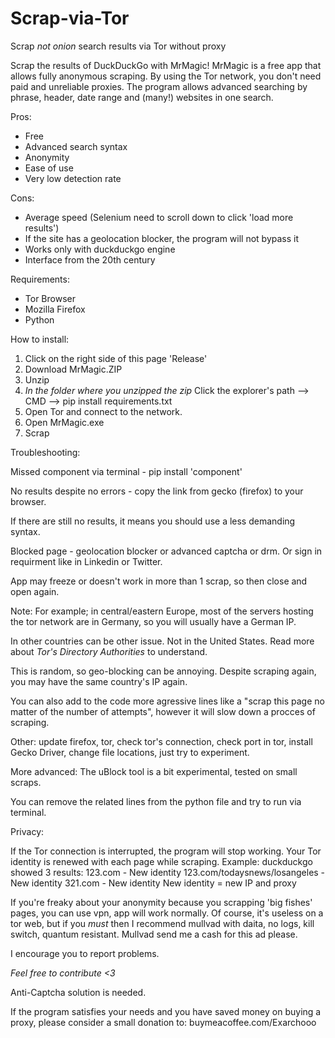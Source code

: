 # Scrap-via-Tor
Scrap *not onion* search results via Tor without proxy

Scrap the results of DuckDuckGo with MrMagic!
MrMagic is a free app that allows fully anonymous scraping.
By using the Tor network, you don't need paid and unreliable proxies.
The program allows advanced searching by phrase, header, date range and (many!) websites in one search. 

Pros:

- Free
- Advanced search syntax
- Anonymity
- Ease of use
- Very low detection rate

Cons:

- Average speed (Selenium need to scroll down to click 'load more results')
- If the site has a geolocation blocker, the program will not bypass it
- Works only with duckduckgo engine
- Interface from the 20th century


Requirements:

- Tor Browser
- Mozilla Firefox
- Python


How to install:

1) Click on the right side of this page 'Release'
2) Download MrMagic.ZIP
3) Unzip
4) *In the folder where you unzipped the zip*  Click the explorer's path --> CMD --> pip install requirements.txt
5) Open Tor and connect to the network.
6) Open MrMagic.exe
7) Scrap 


Troubleshooting:

Missed component via terminal - pip install 'component'

No results despite no errors - copy the link from gecko (firefox) to your browser.

If there are still no results, it means you should use a less demanding syntax.

Blocked page - geolocation blocker or advanced captcha or drm. Or sign in requirment like in Linkedin or Twitter.

App may freeze or doesn't work in more than 1 scrap, so then close and open again.

Note: For example; in central/eastern Europe, most of the servers hosting the tor network are in Germany, so you will usually have a German IP.

In other countries can be other issue. Not in the United States. Read more about *Tor's Directory Authorities* to understand. 

This is random, so geo-blocking can be annoying. Despite scraping again, you may have the same country's IP again.

You can also add to the code more agressive lines like a "scrap this page no matter of the number of attempts", however it will slow down a procces of scraping.


Other: update firefox, tor, check tor's connection, check port in tor, install Gecko Driver, change file locations, just try to experiment.


More advanced:
The  uBlock tool is a bit experimental, tested on small scraps.

You can remove the related lines from the python file and try to run via terminal.

Privacy:

If the Tor connection is interrupted, the program will stop working.
Your Tor identity is renewed with each page while scraping. 
Example: duckduckgo showed 3 results:
123.com - New identity
123.com/todaysnews/losangeles - New identity
321.com - New identity
New identity = new IP and proxy

If you're freaky about your anonymity because you scrapping 'big fishes' pages, you can use vpn, app will work normally.
Of course, it's useless on a tor web, but if you *must*  then I recommend mullvad with daita, no logs, kill switch, quantum resistant.
Mullvad send me a cash for this ad please.


I encourage you to report problems.

*Feel free to contribute  <3*

Anti-Captcha solution is needed.

If the program satisfies your needs and you have saved money on buying a proxy, please consider a small donation to: buymeacoffee.com/Exarchooo
